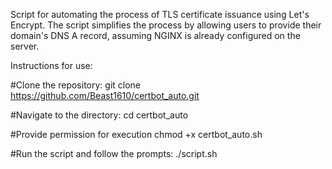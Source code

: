 Script for automating the process of TLS certificate issuance using Let's Encrypt. The script simplifies the process by allowing users to provide their domain's DNS A record, assuming NGINX is already configured on the server.

Instructions for use:

#Clone the repository:
git clone https://github.com/Beast1610/certbot_auto.git

#Navigate to the directory:
cd certbot_auto

#Provide permission for execution
chmod +x certbot_auto.sh

#Run the script and follow the prompts:
./script.sh

